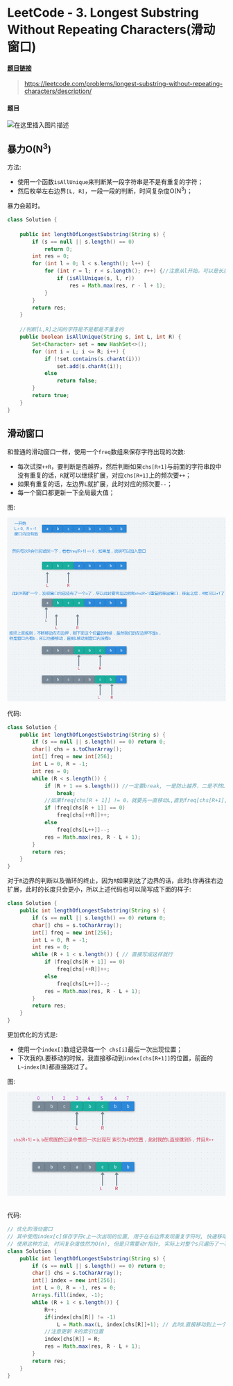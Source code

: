 # LeetCode - 3. Longest Substring Without Repeating Characters(滑动窗口)
#### [题目链接](https://leetcode.com/problems/longest-substring-without-repeating-characters/description/)

> https://leetcode.com/problems/longest-substring-without-repeating-characters/description/

#### 题目
![在这里插入图片描述](images/3_t.png)
## 暴力O(N<sup>3</sup>)
方法:
* 使用一个函数`isAllUnique`来判断某一段字符串是不是有重复的字符；
* 然后枚举左右边界`[L, R]`，一段一段的判断，时间复杂度O(N<sup>3</sup>)；

暴力会超时。

```java
class Solution {

    public int lengthOfLongestSubstring(String s) {
        if (s == null || s.length() == 0)
            return 0;
        int res = 0;
        for (int l = 0; l < s.length(); l++) {
            for (int r = l; r < s.length(); r++) {//注意从l开始，可以是长度为1
                if (isAllUnique(s, l, r))
                    res = Math.max(res, r - l + 1);
            }
        }
        return res;
    }

    //判断[L,R]之间的字符是不是都是不重复的
    public boolean isAllUnique(String s, int L, int R) {
        Set<Character> set = new HashSet<>();
        for (int i = L; i <= R; i++) {
            if (!set.contains(s.charAt(i)))
                set.add(s.charAt(i));
            else
                return false;
        }
        return true;
    }
}    
```
## 滑动窗口
和普通的滑动窗口一样，使用一个`freq`数组来保存字符出现的次数:
* 每次试探`++R`，要判断是否越界，然后判断如果`chs[R+1]`与前面的字符串段中没有重复的话，`R`就可以继续扩展，对应`chs[R+1]`上的频次要`++`；
* 如果有重复的话，左边界`L`就扩展，此时对应的频次要`--`；
* 每一个窗口都更新一下全局最大值；

图: 

![3_s.png](images/3_s.png)

代码: 

```java
class Solution {
    public int lengthOfLongestSubstring(String s) {
        if (s == null || s.length() == 0) return 0;
        char[] chs = s.toCharArray();
        int[] freq = new int[256];
        int L = 0, R = -1;
        int res = 0;
        while (R < s.length()) {
            if (R + 1 == s.length()) //一定要break, 一是防止越界，二是不然L不会break； R你都到str.length - 1，L你要再移动也不会更长了
                break;
            //如果freq[chs[R + 1]] != 0，就要先一直移动L,直到freq[chs[R+1]]可以进入窗口，这个过程不会错过最优解
            if (freq[chs[R + 1]] == 0)
                freq[chs[++R]]++;
            else
                freq[chs[L++]]--;
            res = Math.max(res, R - L + 1);
        }
        return res;
    }
}
```
对于`R`边界的判断以及循环的终止，因为`R`如果到达了边界的话，此时`L`你再往右边扩展，此时的长度只会更小，所以上述代码也可以简写成下面的样子: 

```java
class Solution {
    public int lengthOfLongestSubstring(String s) {
        if (s == null || s.length() == 0) return 0;
        char[] chs = s.toCharArray();
        int[] freq = new int[256];
        int L = 0, R = -1;
        int res = 0;
        while (R + 1 < s.length()) { // 直接写成这样就行
            if (freq[chs[R + 1]] == 0)
                freq[chs[++R]]++;
            else
                freq[chs[L++]]--;
            res = Math.max(res, R - L + 1);
        }
        return res;
    }
}
```
更加优化的方式是: 

* 使用一个`index[]`数组记录每一个` chs[i]`最后一次出现位置；
* 下次我的`L`要移动的时候，我直接移动到`index[chs[R+1]]`的位置，前面的`L~index[R]`都直接跳过了。

图: 

<div align="center"><img src="images/3_s_2.png"></div><br>

代码:


```java
// 优化的滑动窗口
// 其中使用index[c]保存字符c上一次出现的位置, 用于在右边界发现重复字符时, 快速移动左边界
// 使用这种方法, 时间复杂度依然为O(n), 但是只需要动r指针, 实际上对整个s只遍历了一次
class Solution {
    public int lengthOfLongestSubstring(String s) {
        if (s == null || s.length() == 0) return 0;
        char[] chs = s.toCharArray();
        int[] index = new int[256];
        int L = 0, R = -1, res = 0;
        Arrays.fill(index, -1);
        while (R + 1 < s.length()) {
            R++;
            if(index[chs[R]] != -1) 
                L = Math.max(L, index[chs[R]]+1); // 此时L直接移动到上一个R的前一个位置
            //注意更新 R的索引位置
            index[chs[R]] = R;
            res = Math.max(res, R - L + 1);
        }
        return res;
    }
}
```



